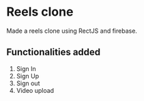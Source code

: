# Reels clone
Made a reels clone using RectJS and firebase.
## Functionalities added
1) Sign In
2) Sign Up
3) Sign out
4) Video upload
